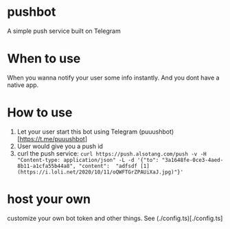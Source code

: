 # pushbot

A simple push service built on Telegram

# When to use

When you wanna notify your user some info instantly. And you dont have a native app.

# How to use

1. Let your user start this bot using Telegram (puuushbot)[https://t.me/puuushbot]
2. User would give you a push id
3. curl the push service: `curl https://push.alsotang.com/push -v -H "Content-type: application/json" -L -d '{"to": "3a1648fe-0ce3-4aed-8b11-a1cfa55b44a8", "content":  "adfsdf [1](https://i.loli.net/2020/10/11/oQWFTGrZPAUiXaJ.jpg)"}'`

# host your own

customize your own bot token and other things. See (./config.ts)[./config.ts]
